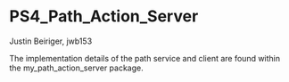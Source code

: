 # PS4_Path_Action_Server

Justin Beiriger, jwb153

The implementation details of the path service and client are found within the my_path_action_server package.
